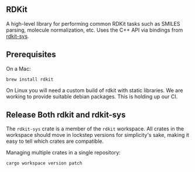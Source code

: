RDKit
---

A high-level library for performing common RDKit tasks such as SMILES parsing, molecule normalization, etc. Uses
the C++ API via bindings from [rdkit-sys](https://crates.io/crate/rdkit-sys).

Prerequisites
---

On a Mac:

    brew install rdkit

On Linux you will need a custom build of rdkit with static libraries. We are working to provide suitable debian packages.
This is holding up our CI.

Release Both rdkit and rdkit-sys
---

The `rdkit-sys` crate is a member of the `rdkit` workspace. All crates in the workspace should move in lockstep versions for simplicity's sake, making it easy to tell which crates are compatible.

Managing multiple crates in a single repository:

    cargo workspace version patch

